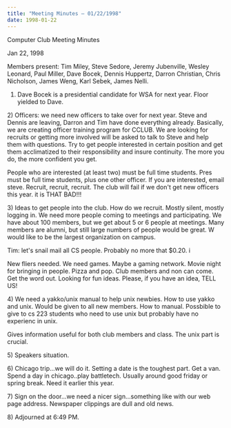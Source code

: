 ```yaml
---
title: "Meeting Minutes – 01/22/1998"
date: 1998-01-22
---
```

Computer Club Meeting Minutes </p><p>
Jan 22, 1998 </p><p>
Members present: Tim Miley, Steve Sedore, Jeremy Jubenville, Wesley Leonard, Paul Miller, Dave Bocek, Dennis Huppertz, Darron Christian, Chris Nicholson, James Weng, Karl Sebek, James Nelli. </p><p>
1) Dave Bocek is a presidential candidate for WSA for next year.  Floor yielded to Dave. </p><p>
</p><p>
2) Officers: we need new officers to take over for next year.  Steve and Dennis are leaving, Darron and Tim have done everything already.  Basically, we are creating officer training program for CCLUB.  We are looking for recruits or getting more involved will be asked to talk to Steve and help them with questions.  Try to get people interested in certain position and get them acclimatized to their responsibility and insure continuity.  The more you do, the more confident you get.   </p><p>
People who are interested (at least two) must be full time students.  Pres must be full time students, plus one other officer.  If you are interested, email steve.  Recruit, recruit, recruit.  The club will fail if we don't get new officers this year.  it is THAT BAD!!! </p><p>
3) Ideas to get people into the club.  How do we recruit.  Mostly silent, mostly logging in.  We need more people coming to meetings and participating. We have about 100 members, but we get about 5 or 6 people at meetings.  Many members are alumni, but still large numbers of people would be great.  W would like to be the largest organization on campus.   </p><p>
Tim: let's snail mail all CS people.  Probably no more that $0.20.  i </p><p>
New fliers needed.  We need games.  Maybe a gaming network.  Movie night for bringing in people.  Pizza and pop.  Club members and non can come.  Get the word out.  Looking for fun ideas.  Please, if you have an idea, TELL US! </p><p>
4) We need a yakko/unix manual to help unix newbies.  How to use yakko and unix.  Would be given to all new members.  How to manual.  Possbible to give to cs 223 students who need to use unix but probably have no experienc in unix. </p><p>
Gives information useful for both club members and class.  The unix part is crucial.   </p><p>
5) Speakers situation.   </p><p>
6) Chicago trip...we will do it.  Setting a date is the toughest part.  Get a van.  Spend a day in chicago..play battletech.   Usually around good friday or spring break.  Need it earlier this year.   </p><p>
7) Sign on the door...we need a nicer sign...something like with our web page address.  Newspaper clippings are dull and old news. </p><p>
8) Adjourned at 6:49 PM. </p>
